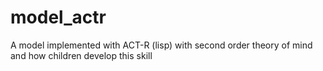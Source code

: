 # model_actr
A model implemented with ACT-R (lisp) with second order theory of mind and how children develop this skill
